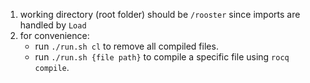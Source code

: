 1. working directory (root folder) should be `/rooster` since imports are handled by `Load`
2. for convenience:
    - run `./run.sh cl` to remove all compiled files.
    - run `./run.sh {file path}` to compile a specific file using `rocq compile`.
